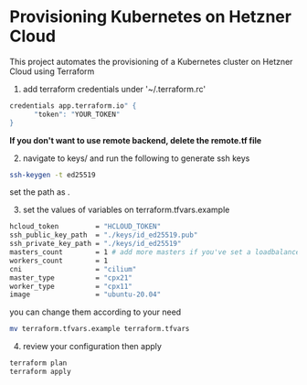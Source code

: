 # Provisioning Kubernetes on Hetzner Cloud

This project automates the provisioning of a Kubernetes cluster on Hetzner Cloud using Terraform


1. add terraform credentials under '~/.terraform.rc'

```bash
credentials app.terraform.io" {
      "token": "YOUR_TOKEN"
}
```
**If you don't want to use remote backend, delete the remote.tf file**

2. navigate to keys/ and run the following to generate ssh keys

```bash
ssh-keygen -t ed25519
```
set the path as .


3. set the values of variables on terraform.tfvars.example

```bash
hcloud_token         = "HCLOUD_TOKEN"
ssh_public_key_path  = "./keys/id_ed25519.pub"
ssh_private_key_path = "./keys/id_ed25519"
masters_count        = 1 # add more masters if you've set a loadbalancer
workers_count        = 1
cni                  = "cilium"
master_type          = "cpx21"
worker_type          = "cpx11"
image                = "ubuntu-20.04"
```
you can change them according to your need
```bash
mv terraform.tfvars.example terraform.tfvars
```

4. review your configuration then apply 

```bash
terraform plan
terraform apply
```
